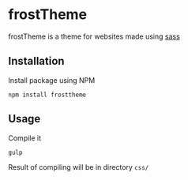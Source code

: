 # frostTheme

frostTheme is a theme for websites made using [sass](https://sass-lang.com)

## Installation

Install package using NPM

`npm install frosttheme`

## Usage

Compile it

`gulp`

Result of compiling will be in directory `css/`
